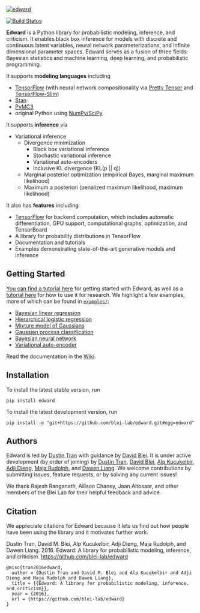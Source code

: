 [![edward](http://dustintran.com/img/blackbox_200.png)](http://www.erikolofsen.com/blackbox.html)

[![Build Status](https://travis-ci.org/blei-lab/edward.svg?branch=master)](https://travis-ci.org/blei-lab/edward)

__Edward__ is a Python library for probabilistic modeling, inference,
and criticism. It enables black box inference for models with discrete
and continuous latent variables, neural network parameterizations, and
infinite dimensional parameter spaces. Edward serves as a fusion of
three fields: Bayesian statistics and machine learning, deep learning,
and probabilistic programming.

It supports __modeling languages__ including

* [TensorFlow](https://www.tensorflow.org) (with neural network compositionality via [Pretty Tensor](https://github.com/google/prettytensor) and [TensorFlow-Slim](https://github.com/tensorflow/models/blob/master/inception/inception/slim/README.md))
* [Stan](http://mc-stan.org)
* [PyMC3](http://pymc-devs.github.io/pymc3/)
* original Python using [NumPy/SciPy](http://scipy.org/)

It supports __inference__ via

* Variational inference
  * Divergence minimization
    * Black box variational inference
    * Stochastic variational inference
    * Variational auto-encoders
    * Inclusive KL divergence (KL(p || q))
  * Marginal posterior optimization (empirical Bayes, marginal maximum likelihood)
  * Maximum a posteriori (penalized maximum likelihood, maximum likelihood)

It also has __features__ including

* [TensorFlow](https://www.tensorflow.org) for backend computation, which includes automatic differentiation, GPU support, computational graphs, optimization, and TensorBoard
* A library for probability distributions in TensorFlow
* Documentation and tutorials
* Examples demonstrating state-of-the-art generative models and inference

## Getting Started

[You can find a tutorial here](https://github.com/blei-lab/edward/wiki/Tutorial)
for getting started with Edward, as well as a
[tutorial here](https://github.com/blei-lab/edward/wiki/Tutorial-for-Research)
for how to use it for research. We highlight a few examples, more of
which can be found in [`examples/`](examples/):

* [Bayesian linear regression](examples/bayesian_linear_regression.py)
* [Hierarchical logistic regression](examples/hierarchical_logistic_regression.py)
* [Mixture model of Gaussians](examples/mixture_gaussian.py)
* [Gaussian process classification](examples/gp_classification.py)
* [Bayesian neural network](examples/bayesian_nn.py)
* [Variational auto-encoder](examples/convolutional_vae.py)

Read the documentation in the [Wiki](https://github.com/blei-lab/edward/wiki).

## Installation

To install the latest stable version, run
```{bash}
pip install edward
```
To install the latest development version, run
```{bash}
pip install -e "git+https://github.com/blei-lab/edward.git#egg=edward"
```

## Authors

Edward is led by [Dustin Tran](http://dustintran.com) with guidance by [David Blei](http://www.cs.columbia.edu/~blei/). It is under active development (by order of joining) by [Dustin Tran](http://dustintran.com), [David Blei](http://www.cs.columbia.edu/~blei/), [Alp Kucukelbir](http://www.proditus.com/), [Adji Dieng](http://stat.columbia.edu/~diengadji/), [Maja Rudolph](http://maja-rita-rudolph.com/), and [Dawen Liang](http://www.ee.columbia.edu/~dliang/). We welcome contributions by submitting issues, feature requests, or by solving any current issues!

We thank Rajesh Ranganath, Allison Chaney, Jaan Altosaar, and other members of the Blei Lab for their helpful feedback and advice.

## Citation

We appreciate citations for Edward because it lets us find out how
people have been using the library and it motivates further work.

Dustin Tran, David M. Blei, Alp Kucukelbir, Adji Dieng, Maja Rudolph, and Dawen Liang. 2016. Edward: A library for probabilistic modeling, inference, and criticism. https://github.com/blei-lab/edward
```
@misc{tran2016edward,
  author = {Dustin Tran and David M. Blei and Alp Kucukelbir and Adji Dieng and Maja Rudolph and Dawen Liang},
  title = {{Edward: A library for probabilistic modeling, inference, and criticism}},
  year = {2016},
  url = {https://github.com/blei-lab/edward}
}
```
